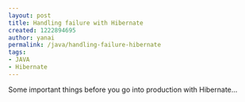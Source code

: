 ```yaml
---
layout: post
title: Handling failure with Hibernate
created: 1222894695
author: yanai
permalink: /java/handling-failure-hibernate
tags:
- JAVA
- Hibernate
---
```

<p>Some important things before you go into production with Hibernate...</p>
